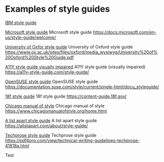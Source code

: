# Examples of style guides #

[IBM style guide](https://ptgmedia.pearsoncmg.com/images/9780132101301/samplepages/0132101300.pdf)

[Microsoft style guide](https://docs.microsoft.com/en-us/style-guide/welcome/)
Microsoft style guide https://docs.microsoft.com/en-us/style-guide/welcome/


[University of Oxfor style guide](https://www.ox.ac.uk/sites/files/oxford/media_wysiwyg/University%20of%20Oxford%20Style%20Guide.pdf)
University of Oxford style guide https://www.ox.ac.uk/sites/files/oxford/media_wysiwyg/University%20of%20Oxford%20Style%20Guide.pdf

[A11Y style guide visually impaired](https://a11y-style-guide.com/style-guide/)
A11Y style guide (visually impaired) https://a11y-style-guide.com/style-guide/


[OpenSUSE style guide](https://documentation.suse.com/style/current/single-html/docu_styleguide/)
OpenSUSE style guide https://documentation.suse.com/style/current/single-html/docu_styleguide/

[18f style guide](https://content-guide.18f.gov/)
18f style guide https://content-guide.18f.gov/


[Chicago manual of style](https://www.chicagomanualofstyle.org/home.html)
Chicago manual of style https://www.chicagomanualofstyle.org/home.html

[A list apart style guide](https://alistapart.com/about/style-guide/)
A list apart style guide https://alistapart.com/about/style-guide/


[Techprose style guide](https://pdf4pro.com/view/technical-writing-guidelines-techprose-41818a.html)
Techprose style guide https://pdf4pro.com/view/technical-writing-guidelines-techprose-41818a.html

Test 

